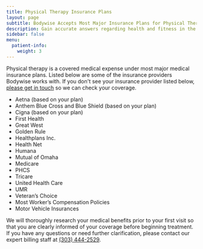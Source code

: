 ```yaml
---
title: Physical Therapy Insurance Plans
layout: page
subtitle: Bodywise Accepts Most Major Insurance Plans for Physical Therapy Treatment
description: Gain accurate answers regarding health and fitness in the FAQ section of Bodywise Physical Therapy.
sidebar: false
menu:
  patient-info:
    weight: 3
---
```


Physical therapy is a covered medical expense under most major medical insurance plans. Listed below are some of the insurance providers Bodywise works with. If you don't see your insurance provider listed below, [please get in touch](/contact-us/) so we can check your coverage.

- Aetna (based on your plan)
- Anthem Blue Cross and Blue Shield (based on your plan)
- Cigna (based on your plan)
- First Health
- Great West
- Golden Rule
- Healthplans Inc.
- Health Net
- Humana
- Mutual of Omaha
- Medicare
- PHCS
- Tricare
- United Health Care
- UMR
- Veteran’s Choice
- Most Worker’s Compensation Policies
- Motor Vehicle Insurances

We will thoroughly research your medical benefits prior to your first visit so that you are clearly informed of your coverage before beginning treatment. If you have any questions or need further clarification, please contact our expert billing staff at <a href="tel:13034442529">(303) 444-2529</a>.
